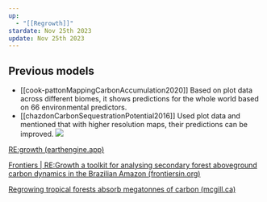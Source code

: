 ```yaml
---
up:
  - "[[Regrowth]]"
stardate: Nov 25th 2023
update: Nov 25th 2023
---
```

## Previous models
- [[cook-pattonMappingCarbonAccumulation2020]]
Based on plot data across different biomes, it shows predictions for the whole world based on 66 environmental predictors.
- [[chazdonCarbonSequestrationPotential2016]]
Used plot data and mentioned that with higher resolution maps, their predictions can be improved.
![](https://i.imgur.com/pUDtG4F.png)

[RE:growth (earthengine.app)](https://ee-regrowth.projects.earthengine.app/view/regrowth)

[Frontiers | RE:Growth a toolkit for analysing secondary forest aboveground carbon dynamics in the Brazilian Amazon (frontiersin.org)](https://www.frontiersin.org/articles/10.3389/ffgc.2023.1230734/full)

[Regrowing tropical forests absorb megatonnes of carbon (mcgill.ca)](https://www-nature-com.proxy3.library.mcgill.ca/articles/d41586-023-00706-w)

